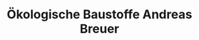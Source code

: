 ---
title: "Ökologische Baustoffe Andreas Breuer"
url: /ganzlin/oekologische-baustoffe-andreas-breuer/
shop: Baustoffe
---